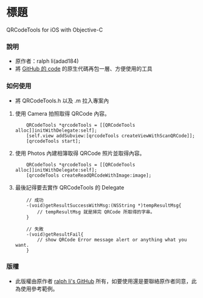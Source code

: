 # 標題 #

QRCodeTools for iOS with Objective-C


### 說明 ###

* 原作者：ralph li(adad184)
* 將 [GitHub 的 code](https://github.com/adad184/DemoQRCode) 的原生代碼再包一層、方便使用的工具

### 如何使用 ###

* 將 QRCodeTools.h 以及 .m 拉入專案內
 1. 使用 Camera 拍照取得 QRCode 內容。

 			QRCodeTools *qrcodeTools = [[QRCodeTools alloc]]initWithDelegate:self];
			[self.view addSubview:[qrcodeTools createViewWithScanQRCode]];
			[qrcodeTools start];
		
		
 2. 使用 Photos 內建相簿取得 QRCode 照片並取得內容。


 			QRCodeTools *qrcodeTools = [[QRCodeTools alloc]]initWithDelegate:self];
			[qrcodeTools createReadQRCodeWithImage:image]; 
			
 3. 最後記得要去實作 QRCodeTools 的 Delegate

 			// 成功
			-(void)getResultSuccessWithMsg:(NSString *)tempResultMsg{
				// tempResultMsg 就是掃完 QRCode 所取得的字串。
			}
	
			// 失敗
			-(void)getResultFail{
				// show QRCode Error message alert or anything what you want.
			}

### 版權 ###

* 此版權由原作者 [ralph li's GitHub](https://github.com/adad184/DemoQRCode) 所有，如要使用還是要聯絡原作者同意，此為使用參考範例。